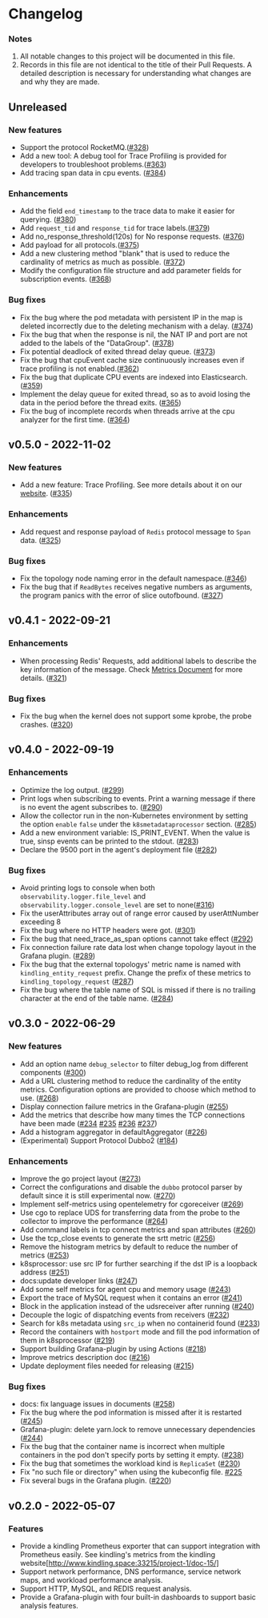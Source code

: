 # Changelog
### Notes
1. All notable changes to this project will be documented in this file.
2. Records in this file are not identical to the title of their Pull Requests. A detailed description is necessary for understanding what changes are and why they are made.

## Unreleased
### New features
- Support the protocol RocketMQ.([#328](https://github.com/KindlingProject/kindling/pull/328))
- Add a new tool: A debug tool for Trace Profiling is provided for developers to troubleshoot problems.([#363](https://github.com/KindlingProject/kindling/pull/363))
- Add tracing span data in cpu events. ([#384](https://github.com/KindlingProject/kindling/pull/384))

### Enhancements
- Add the field `end_timestamp` to the trace data to make it easier for querying. ([#380](https://github.com/KindlingProject/kindling/pull/380))
- Add `request_tid` and `response_tid` for trace labels.([#379](https://github.com/KindlingProject/kindling/pull/379))
- Add no_response_threshold(120s) for No response requests. ([#376](https://github.com/KindlingProject/kindling/pull/376))
- Add payload for all protocols.([#375](https://github.com/KindlingProject/kindling/pull/375))
- Add a new clustering method "blank" that is used to reduce the cardinality of metrics as much as possible. ([#372](https://github.com/KindlingProject/kindling/pull/372))
- Modify the configuration file structure and add parameter fields for subscription events. ([#368](https://github.com/KindlingProject/kindling/pull/368))


### Bug fixes
- Fix the bug where the pod metadata with persistent IP in the map is deleted incorrectly due to the deleting mechanism with a delay. ([#374](https://github.com/KindlingProject/kindling/pull/374))
- Fix the bug that when the response is nil, the NAT IP and port are not added to the labels of the "DataGroup". ([#378](https://github.com/KindlingProject/kindling/pull/378))
- Fix potential deadlock of exited thread delay queue. ([#373](https://github.com/KindlingProject/kindling/pull/373))
- Fix the bug that cpuEvent cache size continuously increases even if trace profiling is not enabled.([#362](https://github.com/KindlingProject/kindling/pull/362))
- Fix the bug that duplicate CPU events are indexed into Elasticsearch. ([#359](https://github.com/KindlingProject/kindling/pull/359))
- Implement the delay queue for exited thread, so as to avoid losing the data in the period before the thread exits. ([#365](https://github.com/KindlingProject/kindling/pull/365))
- Fix the bug of incomplete records when threads arrive at the cpu analyzer for the first time. ([#364](https://github.com/KindlingProject/kindling/pull/364))

## v0.5.0 - 2022-11-02
### New features
- Add a new feature: Trace Profiling. See more details about it on our [website](http://kindling.harmonycloud.cn). ([#335](https://github.com/KindlingProject/kindling/pull/335))

### Enhancements
- Add request and response payload of `Redis` protocol message to `Span` data. ([#325](https://github.com/KindlingProject/kindling/pull/325))

### Bug fixes
- Fix the topology node naming error in the default namespace.([#346](https://github.com/KindlingProject/kindling/pull/346))
- Fix the bug that if `ReadBytes` receives negative numbers as arguments, the program panics with the error of slice outofbound. ([#327](https://github.com/KindlingProject/kindling/pull/327))

## v0.4.1 - 2022-09-21
### Enhancements
- When processing Redis' Requests, add additional labels to describe the key information of the message. Check [Metrics Document](https://github.com/KindlingProject/kindling/blob/main/docs/prometheus_metrics.md) for more details. ([#321](https://github.com/KindlingProject/kindling/pull/321))

### Bug fixes
- Fix the bug when the kernel does not support some kprobe, the probe crashes. ([#320](https://github.com/KindlingProject/kindling/pull/320))

## v0.4.0 - 2022-09-19
### Enhancements
- Optimize the log output. ([#299](https://github.com/KindlingProject/kindling/pull/299))
- Print logs when subscribing to events. Print a warning message if there is no event the agent subscribes to. ([#290](https://github.com/KindlingProject/kindling/pull/290))
- Allow the collector run in the non-Kubernetes environment by setting the option `enable` `false` under the `k8smetadataprocessor` section. ([#285](https://github.com/KindlingProject/kindling/pull/285))
- Add a new environment variable: IS_PRINT_EVENT. When the value is true, sinsp events can be printed to the stdout. ([#283](https://github.com/KindlingProject/kindling/pull/283))
- Declare the 9500 port in the agent's deployment file ([#282](https://github.com/KindlingProject/kindling/pull/282))

### Bug fixes
- Avoid printing logs to console when both `observability.logger.file_level` and `observability.logger.console_level` are set to none([#316](https://github.com/KindlingProject/kindling/pull/316))
- Fix the userAttributes array out of range error caused by userAttNumber exceeding 8
- Fix the bug where no HTTP headers were got. ([#301](https://github.com/KindlingProject/kindling/pull/301))
- Fix the bug that need_trace_as_span options cannot take effect ([#292](https://github.com/KindlingProject/kindling/pull/292))
- Fix connection failure rate data lost when change topology layout in the Grafana plugin. ([#289](https://github.com/KindlingProject/kindling/pull/289))
- Fix the bug that the external topologys' metric name is named with `kindling_entity_request` prefix. Change the prefix of these metrics to `kindling_topology_request` ([#287](https://github.com/KindlingProject/kindling/pull/287))
- Fix the bug where the table name of SQL is missed if there is no trailing character at the end of the table name. ([#284](https://github.com/KindlingProject/kindling/pull/284))

## v0.3.0 - 2022-06-29
### New features
- Add an option name `debug_selector` to filter debug_log from different components ([#300](https://github.com/KindlingProject/kindling/pull/300))
- Add a URL clustering method to reduce the cardinality of the entity metrics. Configuration options are provided to choose which method to use. ([#268](https://github.com/KindlingProject/kindling/pull/268)) 
- Display connection failure metrics in the Grafana-plugin ([#255](https://github.com/KindlingProject/kindling/pull/255)) 
- Add the metrics that describe how many times the TCP connections have been made ([#234](https://github.com/KindlingProject/kindling/pull/234) [#235](https://github.com/KindlingProject/kindling/pull/235) [#236](https://github.com/KindlingProject/kindling/pull/236) [#237](https://github.com/KindlingProject/kindling/pull/237))
- Add a histogram aggregator in defaultAggregator ([#226](https://github.com/KindlingProject/kindling/pull/226))
- (Experimental) Support Protocol Dubbo2 ([#184](https://github.com/KindlingProject/kindling/pull/184)) 

### Enhancements
- Improve the go project layout ([#273](https://github.com/KindlingProject/kindling/pull/273))
- Correct the configurations and disable the `dubbo` protocol parser by default since it is still experimental now. ([#270](https://github.com/KindlingProject/kindling/pull/270))
- Implement self-metrics using opentelemetry for cgoreceiver ([#269](https://github.com/KindlingProject/kindling/pull/269))
- Use cgo to replace UDS for transferring data from the probe to the collector to improve the performance ([#264](https://github.com/KindlingProject/kindling/pull/264))
- Add command labels in tcp connect metrics and span attributes ([#260](https://github.com/KindlingProject/kindling/pull/260))
- Use the tcp_close events to generate the srtt metric ([#256](https://github.com/KindlingProject/kindling/pull/256))
- Remove the histogram metrics by default to reduce the number of metrics ([#253](https://github.com/KindlingProject/kindling/pull/253)) 
- k8sprocessor: use src IP for further searching if the dst IP is a loopback address ([#251](https://github.com/KindlingProject/kindling/pull/251))
- docs:update developer links ([#247](https://github.com/KindlingProject/kindling/pull/247)) 
- Add some self metrics for agent cpu and memory usage ([#243](https://github.com/KindlingProject/kindling/pull/243))
- Export the trace of MySQL request when it contains an error ([#241](https://github.com/KindlingProject/kindling/pull/241))
- Block in the application instead of the udsreceiver after running ([#240](https://github.com/KindlingProject/kindling/pull/240)) 
- Decouple the logic of dispatching events from receivers ([#232](https://github.com/KindlingProject/kindling/pull/232)) 
- Search for k8s metadata using `src_ip` when no containerid found ([#233](https://github.com/KindlingProject/kindling/pull/233))
- Record the containers with `hostport` mode and fill the pod information of them in k8sprocessor ([#219](https://github.com/KindlingProject/kindling/pull/219))
- Support building Grafana-plugin by using Actions ([#218](https://github.com/KindlingProject/kindling/pull/218))
- Improve metrics description doc ([#216](https://github.com/KindlingProject/kindling/pull/216)) 
- Update deployment files needed for releasing ([#215](https://github.com/KindlingProject/kindling/pull/215)) 

### Bug fixes 
- docs: fix language issues in documents ([#258](https://github.com/KindlingProject/kindling/pull/258))
- Fix the bug where the pod information is missed after it is restarted ([#245](https://github.com/KindlingProject/kindling/pull/245))
- Grafana-plugin: delete yarn.lock to remove unnecessary dependencies ([#244](https://github.com/KindlingProject/kindling/pull/244)) 
- Fix the bug that the container name is incorrect when multiple containers in the pod don't specify ports by setting it empty. ([#238](https://github.com/KindlingProject/kindling/pull/238))
- Fix the bug that sometimes the workload kind is `ReplicaSet` ([#230](https://github.com/KindlingProject/kindling/pull/230)) 
- Fix "no such file or directory" when using the kubeconfig file. [#225](https://github.com/KindlingProject/kindling/pull/225)
- Fix several bugs in the Grafana plugin. ([#220](https://github.com/KindlingProject/kindling/pull/220))

## v0.2.0 - 2022-05-07
### Features
- Provide a kindling Prometheus exporter that can support integration with Prometheus easily. See kindling's metrics from the kindling website[http://www.kindling.space:33215/project-1/doc-15/]
- Support network performance, DNS performance, service network maps, and workload performance analysis.
- Support HTTP, MySQL, and REDIS request analysis.
- Provide a Grafana-plugin with four built-in dashboards to support basic analysis features.

